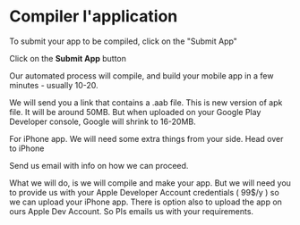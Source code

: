# Compiler l'application

To submit your app to be compiled, click on the "Submit App"

Click on the **Submit App** button

Our automated process will compile, and build your mobile app in a few minutes - usually 10-20.

We will send you a link that contains a .aab file. This is new version of apk file. It will be around 50MB. But when uploaded on your Google Play Developer console, Google will shrink to 16-20MB.

For iPhone app. We will need some extra things from your side. Head over to iPhone

Send us email with info on how we can proceed.

What we will do, is we will compile and make your app. But we will need you to provide us with your Apple Developer Account credentials \( 99$/y \) so we can upload your iPhone app. There is option also to upload the app on ours Apple Dev Account. So Pls emails us with your requirements.

